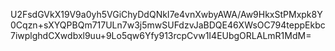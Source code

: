 U2FsdGVkX19V9a0yh5VGiChyDdQNkI7e4vnXwbyAWA/Aw9HkxStPMxpk8Y0Cqzn+sXYQPBQm717ULn7w3j5mwSUFdzvJaBDQE46XWsOC794teppEkbc7iwplghdCXwdbxl9uu+9Lo5qw6Yfy913rcpCvw1I4EUbgORLALmR1MdM=